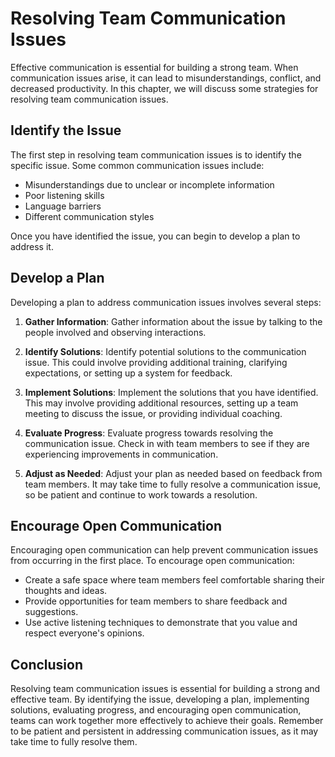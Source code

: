 Resolving Team Communication Issues
=================================================================

Effective communication is essential for building a strong team. When communication issues arise, it can lead to misunderstandings, conflict, and decreased productivity. In this chapter, we will discuss some strategies for resolving team communication issues.

Identify the Issue
------------------

The first step in resolving team communication issues is to identify the specific issue. Some common communication issues include:

* Misunderstandings due to unclear or incomplete information
* Poor listening skills
* Language barriers
* Different communication styles

Once you have identified the issue, you can begin to develop a plan to address it.

Develop a Plan
--------------

Developing a plan to address communication issues involves several steps:

1. **Gather Information**: Gather information about the issue by talking to the people involved and observing interactions.

2. **Identify Solutions**: Identify potential solutions to the communication issue. This could involve providing additional training, clarifying expectations, or setting up a system for feedback.

3. **Implement Solutions**: Implement the solutions that you have identified. This may involve providing additional resources, setting up a team meeting to discuss the issue, or providing individual coaching.

4. **Evaluate Progress**: Evaluate progress towards resolving the communication issue. Check in with team members to see if they are experiencing improvements in communication.

5. **Adjust as Needed**: Adjust your plan as needed based on feedback from team members. It may take time to fully resolve a communication issue, so be patient and continue to work towards a resolution.

Encourage Open Communication
----------------------------

Encouraging open communication can help prevent communication issues from occurring in the first place. To encourage open communication:

* Create a safe space where team members feel comfortable sharing their thoughts and ideas.
* Provide opportunities for team members to share feedback and suggestions.
* Use active listening techniques to demonstrate that you value and respect everyone's opinions.

Conclusion
----------

Resolving team communication issues is essential for building a strong and effective team. By identifying the issue, developing a plan, implementing solutions, evaluating progress, and encouraging open communication, teams can work together more effectively to achieve their goals. Remember to be patient and persistent in addressing communication issues, as it may take time to fully resolve them.
